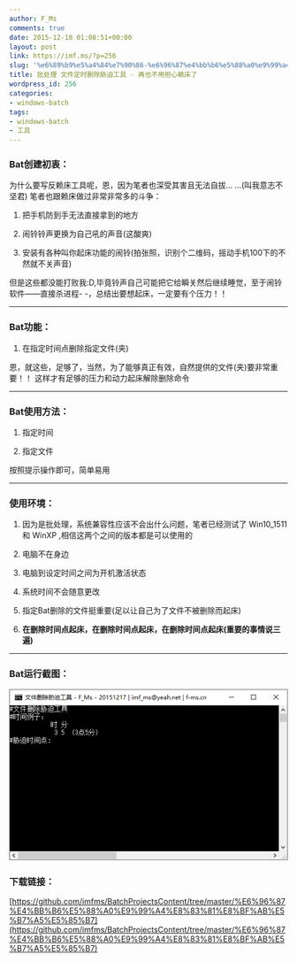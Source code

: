 ```yaml
---
author: F_Ms
comments: true
date: 2015-12-18 01:08:51+00:00
layout: post
link: https://imf.ms/?p=256
slug: '%e6%89%b9%e5%a4%84%e7%90%86-%e6%96%87%e4%bb%b6%e5%88%a0%e9%99%a4%e8%83%81%e8%bf%ab%e5%b7%a5%e5%85%b7-%e5%86%8d%e4%b9%9f%e4%b8%8d%e7%94%a8%e6%8b%85%e5%bf%83%e8%b5%96%e5%ba%8a%e4%ba%86'
title: 批处理 文件定时删除胁迫工具 - 再也不用担心赖床了
wordpress_id: 256
categories:
- windows-batch
tags:
- windows-batch
- 工具
---
```


### Bat创建初衷：




为什么要写反赖床工具呢，恩，因为笔者也深受其害且无法自拔... ...(叫我意志不坚君)
笔者也跟赖床做过非常非常多的斗争：






	
  1. 把手机防到手无法直接拿到的地方

	
  2. 闹铃铃声更换为自己吼的声音(这酸爽)

	
  3. 安装有各种叫你起床功能的闹铃(拍张照，识别个二维码，摇动手机100下的不然就不关声音)




但是这些都没能打败我:D,毕竟铃声自己可能把它给瞬关然后继续睡觉，至于闹铃软件——直接杀进程- -，总结出要想起床，一定要有个压力！！






* * *





### Bat功能：





	
  1. 在指定时间点删除指定文件(夹)




恩，就这些，足够了，当然，为了能够真正有效，自然提供的文件(夹)要非常重要！！
这样才有足够的压力和动力起床解除删除命令






* * *





### Bat使用方法：





	
  1. 指定时间

	
  2. 指定文件




按照提示操作即可，简单易用






* * *






### 使用环境：





	
  1. 因为是批处理，系统兼容性应该不会出什么问题，笔者已经测试了 Win10_1511 和 WinXP ,相信这两个之间的版本都是可以使用的

	
  2. 电脑不在身边

	
  3. 电脑到设定时间之间为开机激活状态

	
  4. 系统时间不会随意更改

	
  5. 指定Bat删除的文件挺重要(足以让自己为了文件不被删除而起床)

	
  6. **在删除时间点起床，在删除时间点起床，在删除时间点起床(重要的事情说三遍)**





* * *





### Bat运行截图：


![](/img/post/wp/2015/12/01.png)
    

### 下载链接：




[https://github.com/imfms/BatchProjectsContent/tree/master/%E6%96%87%E4%BB%B6%E5%88%A0%E9%99%A4%E8%83%81%E8%BF%AB%E5%B7%A5%E5%85%B7](https://github.com/imfms/BatchProjectsContent/tree/master/%E6%96%87%E4%BB%B6%E5%88%A0%E9%99%A4%E8%83%81%E8%BF%AB%E5%B7%A5%E5%85%B7)

